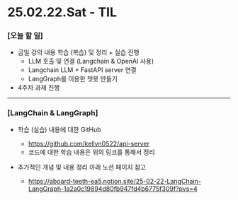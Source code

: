 # 25.02.22.Sat - TIL

### [오늘 할 일]

- 금일 강의 내용 학습 (복습) 및 정리 + 실습 진행
     - LLM 호출 및 연결 (Langchain & OpenAI 사용)
     - Langchain LLM + FastAPI server 연결
     - LangGraph를 이용한 챗봇 만들기
- 4주차 과제 진행

---
 
### [LangChain & LangGraph]

- 학습 (실습) 내용에 대한 GitHub
     - https://github.com/kellyn0522/api-server
     - 코드에 대한 학습 내용은 위의 링크를 통해서 정리
 
- 추가적인 개념 및 내용 정리 아래 노션 페이지 참고
     - https://aboard-teeth-ea5.notion.site/25-02-22-LangChain-LangGraph-1a2a0c19894d80fb947fd4b6775f309f?pvs=4
